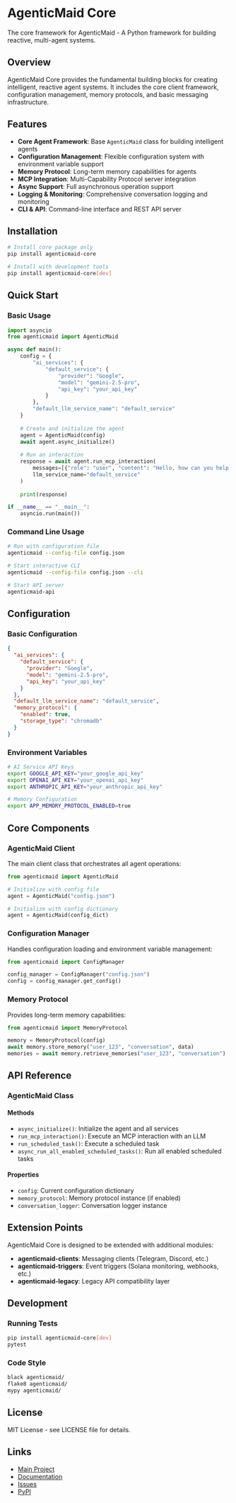 # AgenticMaid Core

The core framework for AgenticMaid - A Python framework for building reactive, multi-agent systems.

## Overview

AgenticMaid Core provides the fundamental building blocks for creating intelligent, reactive agent systems. It includes the core client framework, configuration management, memory protocols, and basic messaging infrastructure.

## Features

- **Core Agent Framework**: Base `AgenticMaid` class for building intelligent agents
- **Configuration Management**: Flexible configuration system with environment variable support
- **Memory Protocol**: Long-term memory capabilities for agents
- **MCP Integration**: Multi-Capability Protocol server integration
- **Async Support**: Full asynchronous operation support
- **Logging & Monitoring**: Comprehensive conversation logging and monitoring
- **CLI & API**: Command-line interface and REST API server

## Installation

```bash
# Install core package only
pip install agenticmaid-core

# Install with development tools
pip install agenticmaid-core[dev]
```

## Quick Start

### Basic Usage

```python
import asyncio
from agenticmaid import AgenticMaid

async def main():
    config = {
        "ai_services": {
            "default_service": {
                "provider": "Google",
                "model": "gemini-2.5-pro",
                "api_key": "your_api_key"
            }
        },
        "default_llm_service_name": "default_service"
    }
    
    # Create and initialize the agent
    agent = AgenticMaid(config)
    await agent.async_initialize()
    
    # Run an interaction
    response = await agent.run_mcp_interaction(
        messages=[{"role": "user", "content": "Hello, how can you help me?"}],
        llm_service_name="default_service"
    )
    
    print(response)

if __name__ == "__main__":
    asyncio.run(main())
```

### Command Line Usage

```bash
# Run with configuration file
agenticmaid --config-file config.json

# Start interactive CLI
agenticmaid --config-file config.json --cli

# Start API server
agenticmaid-api
```

## Configuration

### Basic Configuration

```json
{
  "ai_services": {
    "default_service": {
      "provider": "Google",
      "model": "gemini-2.5-pro",
      "api_key": "your_api_key"
    }
  },
  "default_llm_service_name": "default_service",
  "memory_protocol": {
    "enabled": true,
    "storage_type": "chromadb"
  }
}
```

### Environment Variables

```bash
# AI Service API Keys
export GOOGLE_API_KEY="your_google_api_key"
export OPENAI_API_KEY="your_openai_api_key"
export ANTHROPIC_API_KEY="your_anthropic_api_key"

# Memory Configuration
export APP_MEMORY_PROTOCOL_ENABLED=true
```

## Core Components

### AgenticMaid Client

The main client class that orchestrates all agent operations:

```python
from agenticmaid import AgenticMaid

# Initialize with config file
agent = AgenticMaid("config.json")

# Initialize with config dictionary
agent = AgenticMaid(config_dict)
```

### Configuration Manager

Handles configuration loading and environment variable management:

```python
from agenticmaid import ConfigManager

config_manager = ConfigManager("config.json")
config = config_manager.get_config()
```

### Memory Protocol

Provides long-term memory capabilities:

```python
from agenticmaid import MemoryProtocol

memory = MemoryProtocol(config)
await memory.store_memory("user_123", "conversation", data)
memories = await memory.retrieve_memories("user_123", "conversation")
```

## API Reference

### AgenticMaid Class

#### Methods

- `async_initialize()`: Initialize the agent and all services
- `run_mcp_interaction()`: Execute an MCP interaction with an LLM
- `run_scheduled_task()`: Execute a scheduled task
- `async_run_all_enabled_scheduled_tasks()`: Run all enabled scheduled tasks

#### Properties

- `config`: Current configuration dictionary
- `memory_protocol`: Memory protocol instance (if enabled)
- `conversation_logger`: Conversation logger instance

## Extension Points

AgenticMaid Core is designed to be extended with additional modules:

- **agenticmaid-clients**: Messaging clients (Telegram, Discord, etc.)
- **agenticmaid-triggers**: Event triggers (Solana monitoring, webhooks, etc.)
- **agenticmaid-legacy**: Legacy API compatibility layer

## Development

### Running Tests

```bash
pip install agenticmaid-core[dev]
pytest
```

### Code Style

```bash
black agenticmaid/
flake8 agenticmaid/
mypy agenticmaid/
```

## License

MIT License - see LICENSE file for details.

## Links

- [Main Project](https://github.com/agenticmaid/agenticmaid)
- [Documentation](https://github.com/agenticmaid/agenticmaid-core#readme)
- [Issues](https://github.com/agenticmaid/agenticmaid-core/issues)
- [PyPI](https://pypi.org/project/agenticmaid-core/)
